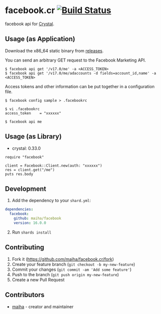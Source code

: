 # facebook.cr [![Build Status](https://travis-ci.org/maiha/facebook.cr.svg?branch=master)](https://travis-ci.org/maiha/facebook.cr)

facebook api for [Crystal](http://crystal-lang.org/).

## Usage (as Application)

Download the x86_64 static binary from [releases](https://github.com/maiha/facebook.cr/releases).

You can send an arbitrary GET request to the Facebook Marketing API.

```console
$ facebook api get '/v17.0/me' -a <ACCESS_TOKEN>
$ facebook api get '/v17.0/me/adaccounts -d fields=account_id,name' -a <ACCESS_TOKEN>
```

Access tokens and other information can be put together in a configuration file.

```console
$ facebook config sample > .facebookrc

$ vi .facebookrc
access_token    = "xxxxxx"

$ facebook api me
```

## Usage (as Library)

- crystal: 0.33.0

```crystal
require "facebook"

client = Facebook::Client.new(auth: "xxxxxx")
res = client.get("/me")
puts res.body
```

## Development

1. Add the dependency to your `shard.yml`:

```yaml
dependencies:
  facebook:
    github: maiha/facebook
    version: 16.0.0
```

2. Run `shards install`

## Contributing

1. Fork it (<https://github.com/maiha/facebook.cr/fork>)
2. Create your feature branch (`git checkout -b my-new-feature`)
3. Commit your changes (`git commit -am 'Add some feature'`)
4. Push to the branch (`git push origin my-new-feature`)
5. Create a new Pull Request

## Contributors

- [maiha](https://github.com/maiha) - creator and maintainer
